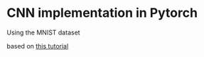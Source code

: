 # CNN implementation in Pytorch

Using the MNIST dataset

based on [this tutorial](https://www.youtube.com/watch?v=wnK3uWv_WkU)
